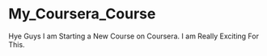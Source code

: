 # My_Coursera_Course
Hye Guys
I am Starting a New Course on Coursera.
I am Really Exciting For This.
